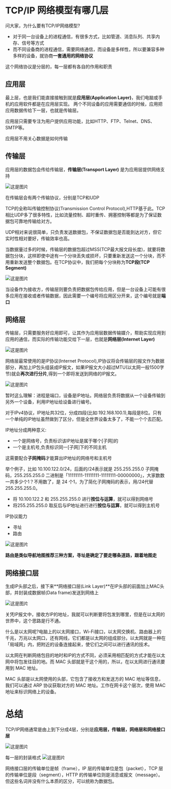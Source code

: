 # TCP/IP 网络模型有哪几层

 问大家，为什么要有TCP/IP网络模型?
- 对于同一台设备上的进程通信，有很多方式，比如管道、消息队列、共享内存、信号等方式
- 而不同设备商的进程通信，需要网络通信，而设备是多样性，所以要兼容多种多样的设备，就协商**一套通用的网络协议**

这个网络协议是分层的，每一层都有各自的作用和职责

## 应用层

最上层，也是我们能直接接触到就是**应用层(Application Layer)**，我们电脑或手机的应用软件都是在应用层实现。
两个不同设备的应用需要通信的时候，应用把应用数据传给下一层，也就是传输层。


应用层只需要专注为用户提供应用功能，比如HTTP、FTP、Telnet、DNS、SMTP等。

应用层不用关心数据是如何传输


## 传输层

应用层的数据包会传给传输层，**传输层(Transport Layer)** 是为应用层提供网络支持

![这是图片](1.webp)

在传输层会有两个传输协议，分别是TCP和UDP

TCP的全称叫传输控制协议(Transmission Control Protocol),HTTP基于此。TCP相比UDP多了很多特性，比如流量控制、超时重传、拥塞控制等都是为了保证数据包可靠地传输给对方。

UDP相对来说很简单，只负责发送数据包，不保证数据包是否能到达对方，但它实时性相对要好，传输效率也高。

当数据量过多的时候，传输层的数据包超过MSS(TCP最大报文段长度)，就要将数据包分块，这样即使中途有一个分块丢失或损坏，只要重新发送这一个分块，而不用重新发送整个数据包。在TCP协议中，我们把每个分块称为**TCP段(TCP Segment)**



![这是图片](2.webp)


当设备作为接收方，传输层则要负责把数据包传给应用，但是一台设备上可能有很多应用在接收或者传输数据，因此需要一个编号将应用区分开来，这个编号就是**端口**


## 网络层

传输层，只需要服务好应用即可，让其作为应用层数据传输媒介，帮助实现应用到应用的通信，而实际的传输功能交给下一层，也就是**网络层(Internet Layer)**

![这是图片](网络层.webp)

网络层最常使用的是IP协议(Internet Protocol),IP协议将会传输层的报文作为数据部分，再加上IP包头组装成IP报文，如果IP报文大小超过MTU(以太网一般1500字节)就会**再次进行分片**,得到一个即将发送到网络的IP报文。

![这是图片](12.webp)

暂时这么理解：进程是端口，设备是IP地址。网络层负责将数据从一个设备传输到另外一个设备，利用IP地址给设备进行编号。

对于IPv4协议，IP地址共32位，分成四段(比如:192.168.100.1),每段是8位。只有一个单纯的IP地址虽然做到了区分，但是全世界设备太多了，不能一个个去匹配。

IP地址分成两种意义:
- 一个是网络号，负责标识该IP地址是属于哪个[子网]的
- 一个是主机号,负责标识同一[子网]下的不同主机



这需要配合**子网掩码**才能算出IP地址的网络号和主机号

举个例子，比如 10.100.122.0/24，后面的/24表示就是 255.255.255.0 子网掩码，255.255.255.0 二进制是「11111111-11111111-11111111-00000000」，大家数数一共多少个1？不用数了，是 24 个1，为了简化子网掩码的表示，用/24代替255.255.255.0。

- 将 10.100.122.2 和 255.255.255.0 进行**按位与运算**，就可以得到网络号
- 将255.255.255.0 取反后与IP地址进行进行**按位与运算**，就可以得到主机号

IP协议能力
- 寻址
- 路由
  
![这是图片](17.webp)

**路由是类似导航地图推荐三种方案，寻址是确定了要走哪条道路，跟着地图走**


## 网络接口层

生成IP头部之后，接下来**网络接口层(Link Layer)**在IP头部的前面加上MAC头部，并封装成数据帧(Data frame)发送到网络上

![这是图片](网络接口层.webp)


关凭IP报文中，接收方IP的地址，我就可以判断要将包发到哪里，但是在以太网的世界中，这个思路是行不通。

什么是以太网呢?电脑上的以太网接口，Wi-Fi接口，以太网交换机、路由器上的千兆，万兆以太网口，还有网线，它们都是以太网的组成部分。以太网就是一种在「局域网」内，把附近的设备连接起来，使它们之间可以进行通讯的技术。

以太网在判断网络包目的地时和IP的方式不同，必须采用相匹配的方式才能在以太网中将包发往目的地。而 MAC 头部就是干这个用的，所以，在以太网进行通讯要用到 MAC 地址。

MAC 头部是以太网使用的头部，它包含了接收方和发送方的 MAC 地址等信息，我们可以通过 ARP 协议获取对方的 MAC 地址。工作在网卡这个层次，使用 MAC 地址来标识网络上的设备。



# 总结
TCP/IP网络通常是由上到下分成4层，分别是**应用层，传输层，网络层和网络接口层**


![这是图片](tcpip参考模型..webp)

每一层的封装格式
![这是图片](封装.webp)


网络接口层的传输单位是帧（frame），IP 层的传输单位是包（packet），TCP 层的传输单位是段（segment），HTTP 的传输单位则是消息或报文（message）。但这些名词并没有什么本质的区分，可以统称为数据包。